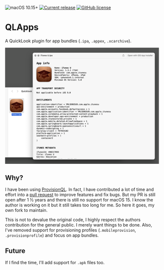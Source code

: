 ![macOS 10.15+](https://img.shields.io/badge/macOS-10.15+-888)
[![Current release](https://img.shields.io/github/release/relikd/QLApps)](https://github.com/relikd/QLApps/releases)
[![GitHub license](https://img.shields.io/github/license/relikd/QLApps)](LICENSE)


QLApps
======

A QuickLook plugin for app bundles (`.ipa`, `.appex`, `.xcarchive`).

![screenshot](screenshot.png)


## Why?

I have been using [ProvisionQL][1].
In fact, I have contributed a lot of time and effort into a [pull request][2] to improve features and fix bugs.
But my PR is still open after 1 ½ years and there is still no support for macOS 15.
I know the author is working on it but it still takes too long for me.
So here it goes, my own fork to maintain.

This is not to devalue the original code, I highly respect the authors contribution for the general public.
I merely want things to be done.
Also, I've removed support for provisioning profiles (`.mobileprovision`, `.provisionprofile`) and focus on app bundles.


## Future

If I find the time, I'll add support for `.apk` files too.


[1]: https://github.com/ealeksandrov/ProvisionQL
[2]: https://github.com/ealeksandrov/ProvisionQL/pull/54

